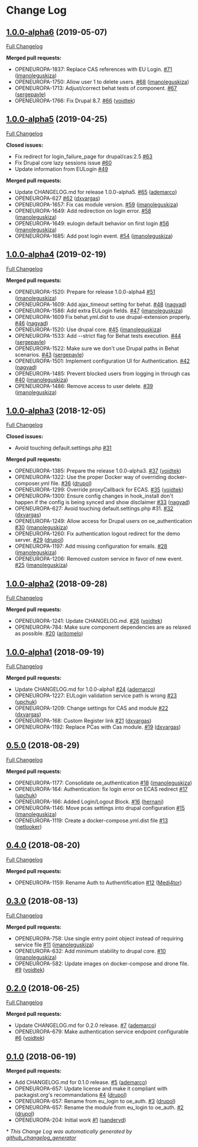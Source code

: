 # Change Log

## [1.0.0-alpha6](https://github.com/openeuropa/oe_authentication/tree/1.0.0-alpha6) (2019-05-07)
[Full Changelog](https://github.com/openeuropa/oe_authentication/compare/1.0.0-alpha5...1.0.0-alpha6)

**Merged pull requests:**

- OPENEUROPA-1837: Replace CAS references with EU Login. [\#71](https://github.com/openeuropa/oe_authentication/pull/71) ([imanoleguskiza](https://github.com/imanoleguskiza))
- OPENEUROPA-1750: Allow user 1 to delete users. [\#68](https://github.com/openeuropa/oe_authentication/pull/68) ([imanoleguskiza](https://github.com/imanoleguskiza))
- OPENEUROPA-1713: Adjust/correct behat tests of component. [\#67](https://github.com/openeuropa/oe_authentication/pull/67) ([sergepavle](https://github.com/sergepavle))
- OPENEUROPA-1766: Fix Drupal 8.7. [\#66](https://github.com/openeuropa/oe_authentication/pull/66) ([voidtek](https://github.com/voidtek))

## [1.0.0-alpha5](https://github.com/openeuropa/oe_authentication/tree/1.0.0-alpha5) (2019-04-25)
[Full Changelog](https://github.com/openeuropa/oe_authentication/compare/1.0.0-alpha4...1.0.0-alpha5)

**Closed issues:**

- Fix redirect for login\_failure\_page for drupal/cas:2.5 [\#63](https://github.com/openeuropa/oe_authentication/issues/63)
- Fix Drupal core lazy sessions issue [\#60](https://github.com/openeuropa/oe_authentication/issues/60)
- Update information from EULogin [\#49](https://github.com/openeuropa/oe_authentication/issues/49)

**Merged pull requests:**

- Update CHANGELOG.md for release 1.0.0-alpha5. [\#65](https://github.com/openeuropa/oe_authentication/pull/65) ([ademarco](https://github.com/ademarco))
- OPENEUROPA-627 [\#62](https://github.com/openeuropa/oe_authentication/pull/62) ([dxvargas](https://github.com/dxvargas))
- OPENEUROPA-1657: Fix cas module version. [\#59](https://github.com/openeuropa/oe_authentication/pull/59) ([imanoleguskiza](https://github.com/imanoleguskiza))
- OPENEUROPA-1649: Add redirection on login error. [\#58](https://github.com/openeuropa/oe_authentication/pull/58) ([imanoleguskiza](https://github.com/imanoleguskiza))
- OPENEUROPA-1649: eulogin default behavior on first login [\#56](https://github.com/openeuropa/oe_authentication/pull/56) ([imanoleguskiza](https://github.com/imanoleguskiza))
- OPENEUROPA-1685: Add post login event. [\#54](https://github.com/openeuropa/oe_authentication/pull/54) ([imanoleguskiza](https://github.com/imanoleguskiza))

## [1.0.0-alpha4](https://github.com/openeuropa/oe_authentication/tree/1.0.0-alpha4) (2019-02-19)
[Full Changelog](https://github.com/openeuropa/oe_authentication/compare/1.0.0-alpha3...1.0.0-alpha4)

**Merged pull requests:**

- OPENEUROPA-1520: Prepare for release 1.0.0-alpha4 [\#51](https://github.com/openeuropa/oe_authentication/pull/51) ([imanoleguskiza](https://github.com/imanoleguskiza))
- OPENEUROPA-1609: Add ajax\_timeout setting for behat. [\#48](https://github.com/openeuropa/oe_authentication/pull/48) ([nagyad](https://github.com/nagyad))
- OPENEUROPA-1586: Add extra EULogin fields. [\#47](https://github.com/openeuropa/oe_authentication/pull/47) ([imanoleguskiza](https://github.com/imanoleguskiza))
- OPENEUROPA-1609 Fix behat.yml.dist to use drupal-extension properly. [\#46](https://github.com/openeuropa/oe_authentication/pull/46) ([nagyad](https://github.com/nagyad))
- OPENEUROPA-1520: Use drupal core. [\#45](https://github.com/openeuropa/oe_authentication/pull/45) ([imanoleguskiza](https://github.com/imanoleguskiza))
- OPENEUROPA-1533: Add --strict flag for Behat tests execution. [\#44](https://github.com/openeuropa/oe_authentication/pull/44) ([sergepavle](https://github.com/sergepavle))
- OPENEUROPA-1522: Make sure we don't use Drupal paths in Behat scenarios. [\#43](https://github.com/openeuropa/oe_authentication/pull/43) ([sergepavle](https://github.com/sergepavle))
- OPENEUROPA-1501: Implement configuration UI for Authentication. [\#42](https://github.com/openeuropa/oe_authentication/pull/42) ([nagyad](https://github.com/nagyad))
- OPENEUROPA-1485: Prevent blocked users from logging in through cas [\#40](https://github.com/openeuropa/oe_authentication/pull/40) ([imanoleguskiza](https://github.com/imanoleguskiza))
- OPENEUROPA-1486: Remove access to user delete. [\#39](https://github.com/openeuropa/oe_authentication/pull/39) ([imanoleguskiza](https://github.com/imanoleguskiza))

## [1.0.0-alpha3](https://github.com/openeuropa/oe_authentication/tree/1.0.0-alpha3) (2018-12-05)
[Full Changelog](https://github.com/openeuropa/oe_authentication/compare/1.0.0-alpha2...1.0.0-alpha3)

**Closed issues:**

- Avoid touching default.settings.php [\#31](https://github.com/openeuropa/oe_authentication/issues/31)

**Merged pull requests:**

- OPENEUROPA-1385: Prepare the release 1.0.0-alpha3. [\#37](https://github.com/openeuropa/oe_authentication/pull/37) ([voidtek](https://github.com/voidtek))
- OPENEUROPA-1322: Use the proper Docker way of overriding docker-composer.yml file. [\#36](https://github.com/openeuropa/oe_authentication/pull/36) ([drupol](https://github.com/drupol))
- OPENEUROPA-1299: Override proxyCallback for ECAS. [\#35](https://github.com/openeuropa/oe_authentication/pull/35) ([voidtek](https://github.com/voidtek))
- OPENEUROPA-1300: Ensure config changes in hook\_install don't happen if the config is being synced and show disclaimer [\#33](https://github.com/openeuropa/oe_authentication/pull/33) ([nagyad](https://github.com/nagyad))
- OPENEUROPA-627: Avoid touching default.settings.php \#31. [\#32](https://github.com/openeuropa/oe_authentication/pull/32) ([dxvargas](https://github.com/dxvargas))
- OPENEUROPA-1249: Allow access for Drupal users on oe\_authentication [\#30](https://github.com/openeuropa/oe_authentication/pull/30) ([imanoleguskiza](https://github.com/imanoleguskiza))
- OPENEUROPA-1260: Fix authentication logout redirect for the demo server. [\#29](https://github.com/openeuropa/oe_authentication/pull/29) ([drupol](https://github.com/drupol))
- OPENEUROPA-1197: Add missing configuration for emails. [\#28](https://github.com/openeuropa/oe_authentication/pull/28) ([imanoleguskiza](https://github.com/imanoleguskiza))
- OPENEUROPA-1206: Removed custom service in favor of new event. [\#25](https://github.com/openeuropa/oe_authentication/pull/25) ([imanoleguskiza](https://github.com/imanoleguskiza))

## [1.0.0-alpha2](https://github.com/openeuropa/oe_authentication/tree/1.0.0-alpha2) (2018-09-28)
[Full Changelog](https://github.com/openeuropa/oe_authentication/compare/1.0.0-alpha1...1.0.0-alpha2)

**Merged pull requests:**

- OPENEUROPA-1241: Update CHANGELOG.md. [\#26](https://github.com/openeuropa/oe_authentication/pull/26) ([voidtek](https://github.com/voidtek))
- OPENEUROPA-784: Make sure component dependencies are as relaxed as possible. [\#20](https://github.com/openeuropa/oe_authentication/pull/20) ([aritomelo](https://github.com/aritomelo))

## [1.0.0-alpha1](https://github.com/openeuropa/oe_authentication/tree/1.0.0-alpha1) (2018-09-19)
[Full Changelog](https://github.com/openeuropa/oe_authentication/compare/0.5.0...1.0.0-alpha1)

**Merged pull requests:**

- Update CHANGELOG.md for 1.0.0-alpha1 [\#24](https://github.com/openeuropa/oe_authentication/pull/24) ([ademarco](https://github.com/ademarco))
- OPENEUROPA-1227: EULogin validation service path is wrong [\#23](https://github.com/openeuropa/oe_authentication/pull/23) ([upchuk](https://github.com/upchuk))
- OPENEUROPA-1209: Change settings for CAS and module [\#22](https://github.com/openeuropa/oe_authentication/pull/22) ([dxvargas](https://github.com/dxvargas))
- OPENEUROPA-168: Custom Register link [\#21](https://github.com/openeuropa/oe_authentication/pull/21) ([dxvargas](https://github.com/dxvargas))
- OPENEUROPA-1192: Replace PCas with Cas module. [\#19](https://github.com/openeuropa/oe_authentication/pull/19) ([dxvargas](https://github.com/dxvargas))

## [0.5.0](https://github.com/openeuropa/oe_authentication/tree/0.5.0) (2018-08-29)
[Full Changelog](https://github.com/openeuropa/oe_authentication/compare/0.4.0...0.5.0)

**Merged pull requests:**

- OPENEUROPA-1177: Consolidate oe\_authentication [\#18](https://github.com/openeuropa/oe_authentication/pull/18) ([imanoleguskiza](https://github.com/imanoleguskiza))
- OPENEUROPA-164: Authentication: fix login error on ECAS redirect [\#17](https://github.com/openeuropa/oe_authentication/pull/17) ([upchuk](https://github.com/upchuk))
- OPENEUROPA-166: Added Login/Logout Block. [\#16](https://github.com/openeuropa/oe_authentication/pull/16) ([hernani](https://github.com/hernani))
- OPENEUROPA-1146: Move pcas settings into drupal configuration [\#15](https://github.com/openeuropa/oe_authentication/pull/15) ([imanoleguskiza](https://github.com/imanoleguskiza))
- OPENEUROPA-1119: Create a docker-compose.yml.dist file [\#13](https://github.com/openeuropa/oe_authentication/pull/13) ([netlooker](https://github.com/netlooker))

## [0.4.0](https://github.com/openeuropa/oe_authentication/tree/0.4.0) (2018-08-20)
[Full Changelog](https://github.com/openeuropa/oe_authentication/compare/0.3.0...0.4.0)

**Merged pull requests:**

- OPENEUROPA-1159: Rename Auth to Authentification [\#12](https://github.com/openeuropa/oe_authentication/pull/12) ([Medi4tor](https://github.com/Medi4tor))

## [0.3.0](https://github.com/openeuropa/oe_authentication/tree/0.3.0) (2018-08-13)
[Full Changelog](https://github.com/openeuropa/oe_authentication/compare/0.2.0...0.3.0)

**Merged pull requests:**

- OPENEUROPA-758: Use single entry point object instead of requiring service file [\#11](https://github.com/openeuropa/oe_authentication/pull/11) ([imanoleguskiza](https://github.com/imanoleguskiza))
- OPENEUROPA-632: Add minimum stability to drupal core. [\#10](https://github.com/openeuropa/oe_authentication/pull/10) ([imanoleguskiza](https://github.com/imanoleguskiza))
- OPENEUROPA-582: Update images on docker-compose and drone file. [\#9](https://github.com/openeuropa/oe_authentication/pull/9) ([voidtek](https://github.com/voidtek))

## [0.2.0](https://github.com/openeuropa/oe_authentication/tree/0.2.0) (2018-06-25)
[Full Changelog](https://github.com/openeuropa/oe_authentication/compare/0.1.0...0.2.0)

**Merged pull requests:**

- Update CHANGELOG.md for 0.2.0 release. [\#7](https://github.com/openeuropa/oe_authentication/pull/7) ([ademarco](https://github.com/ademarco))
- OPENEUROPA-679: Make authentication service endpoint configurable [\#6](https://github.com/openeuropa/oe_authentication/pull/6) ([voidtek](https://github.com/voidtek))

## [0.1.0](https://github.com/openeuropa/oe_authentication/tree/0.1.0) (2018-06-19)
**Merged pull requests:**

- Add CHANGELOG.md for 0.1.0 release. [\#5](https://github.com/openeuropa/oe_authentication/pull/5) ([ademarco](https://github.com/ademarco))
- OPENEUROPA-657: Update license and make it compliant with packagist.org's recommandations [\#4](https://github.com/openeuropa/oe_authentication/pull/4) ([drupol](https://github.com/drupol))
- OPENEUROPA-657: Rename from eu\_login to oe\_auth. [\#3](https://github.com/openeuropa/oe_authentication/pull/3) ([drupol](https://github.com/drupol))
- OPENEUROPA-657: Rename the module from eu\_login to oe\_auth. [\#2](https://github.com/openeuropa/oe_authentication/pull/2) ([drupol](https://github.com/drupol))
- OPENEUROPA-204: Initial work [\#1](https://github.com/openeuropa/oe_authentication/pull/1) ([sandervd](https://github.com/sandervd))



\* *This Change Log was automatically generated by [github_changelog_generator](https://github.com/skywinder/Github-Changelog-Generator)*